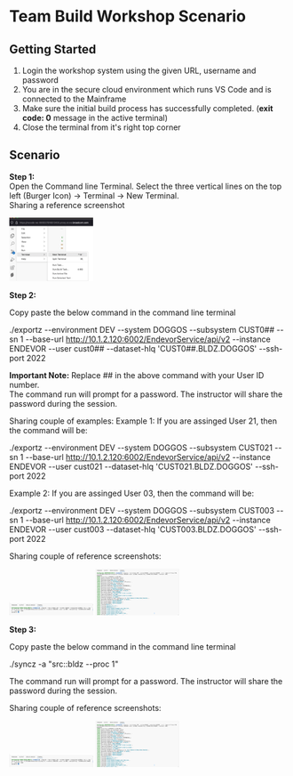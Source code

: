 # Team Build Workshop Scenario 

## Getting Started

1. Login the workshop system using the given URL, username and password
2. You are in the secure cloud environment which runs VS Code and is connected to the Mainframe
3. Make sure the initial build process has successfully completed. (**exit code: 0** message in the active terminal)
4. Close the terminal from it's right top corner

## Scenario 

**Step 1:**       
Open the Command line Terminal.
Select the three vertical lines on the top left (Burger Icon) -> Terminal -> New Terminal.     
Sharing a reference screenshot

<img src='images/terminal.png' width='30%'>

**Step 2:** 

Copy paste the below command in the command line terminal

./exportz --environment DEV --system DOGGOS --subsystem CUST0## --sn 1 --base-url http://10.1.2.120:6002/EndevorService/api/v2  --instance ENDEVOR --user cust0## --dataset-hlq 'CUST0##.BLDZ.DOGGOS' --ssh-port 2022

**Important Note:** Replace ## in the above command with your User ID number.      
The command run will prompt for a password. The instructor will share the password during the session. 

Sharing couple of examples: 
Example 1: If you are assinged User 21, then the command will be: 

./exportz --environment DEV --system DOGGOS --subsystem CUST021 --sn 1 --base-url http://10.1.2.120:6002/EndevorService/api/v2  --instance ENDEVOR --user cust021 --dataset-hlq 'CUST021.BLDZ.DOGGOS' --ssh-port 2022


Example 2: If you are assinged User 03, then the command will be: 

./exportz --environment DEV --system DOGGOS --subsystem CUST003 --sn 1 --base-url http://10.1.2.120:6002/EndevorService/api/v2  --instance ENDEVOR --user cust003 --dataset-hlq 'CUST003.BLDZ.DOGGOS' --ssh-port 2022       

Sharing couple of reference screenshots: 

<img src='images/export1.png' width='30%'>

<img src='images/export2.png' width='30%'>

**Step 3:** 

Copy paste the below command in the command line terminal

./syncz -a "src::bldz --proc 1"

The command run will prompt for a password. The instructor will share the password during the session.          

Sharing couple of reference screenshots: 

<img src='images/export1.png' width='30%'>

<img src='images/export2.png' width='30%'>



